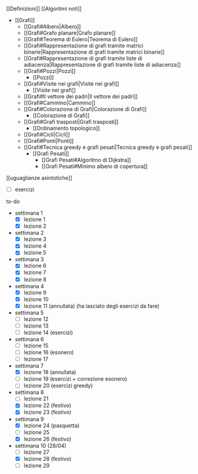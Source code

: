 [[Definizioni]]
[[Algoritmi noti]]
- [[Grafi]]
	- [[Grafi#Albero|Albero]]
	- [[Grafi#Grafo planare|Grafo planare]]
	- [[Grafi#Teorema di Eulero|Teorema di Eulero]]
	- [[Grafi#Rappresentazione di grafi tramite matrici binarie|Rappresentazione di grafi tramite matrici binarie]]
	- [[Grafi#Rappresentazione di grafi tramite liste di adiacenza|Rappresentazione di grafi tramite liste di adiacenza]]
	- [[Grafi#Pozzi|Pozzi]]
		- [[Pozzi]]
	- [[Grafi#Visite nei grafi|Visite nei grafi]]
		- [[Visite nei grafi]]
	- [[Grafi#Il vettore dei padri|Il vettore dei padri]]
	- [[Grafi#Cammino|Cammino]]
	- [[Grafi#Colorazione di Grafi|Colorazione di Grafi]]
		- [[Colorazione di Grafi]]
	- [[Grafi#Grafi trasposti|Grafi trasposti]]
		- [[Ordinamento topologico]]
	- [[Grafi#Cicli|Cicli]]
	- [[Grafi#Ponti|Ponti]]
	- [[Grafi#Tecnica greedy e grafi pesati|Tecnica greedy e grafi pesati]]
		- [[Grafi Pesati]]
			- [[Grafi Pesati#Algoritmo di Dijkstra]]
			- [[Grafi Pesati#Minimo albero di copertura]] 

[[uguaglianze asintotiche]]

- [ ] esercizi

to-do
- settimana 1
	- [x] lezione 1
	- [x] lezione 2
- settimana 2
	- [x] lezione 3
	- [x] lezione 4
	- [x] lezione 5
- settimana 3
	- [x] lezione 6
	- [x] lezione 7
	- [x] lezione 8
- settimana 4
	- [x] lezione 9
	- [x] lezione 10
	- [x] lezione 11 (annullata) (ha lasciato degli esercizi da fare)
- settimana 5
	- [ ] lezione 12
	- [ ] lezione 13
	- [ ] lezione 14 (esercizi)
- settimana 6
	- [ ] lezione 15
	- [ ] lezione 16 (esonero)
	- [ ] lezione 17
- settimana 7
	- [x] lezione 18 (annullata)
	- [ ] lezione 19 (esercizi + correzione esonero)
	- [ ] lezione 20 (esercizi greedy)
- settimana 8
	- [ ] lezione 21
	- [x] lezione 22 (festivo)
	- [x] lezione 23 (festivo)
- settimana 9
	- [x] lezione 24 (pasquetta)
	- [ ] lezione 25
	- [x] lezione 26  (festivo)
- settimana 10 (28/04)
	- [ ] lezione 27
	- [x] lezione 28 (festivo)
	- [ ] lezione 29
